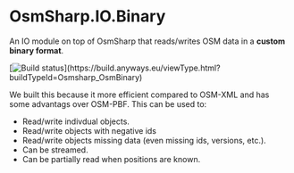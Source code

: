 # OsmSharp.IO.Binary

An IO module on top of OsmSharp that reads/writes OSM data in a **custom binary format**.

[![Build status](https://build.anyways.eu/app/rest/builds/buildType:(id:Osmsharp_OsmBinary)/statusIcon)](https://build.anyways.eu/viewType.html?buildTypeId=Osmsharp_OsmBinary)  

We built this because it more efficient compared to OSM-XML and has some advantags over OSM-PBF. This can be used to:

- Read/write indivdual objects.
- Read/write objects with negative ids
- Read/write objects missing data (even missing ids, versions, etc.).
- Can be streamed.
- Can be partially read when positions are known.
